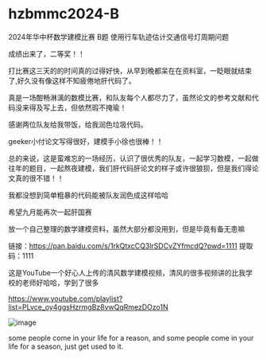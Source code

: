 # hzbmmc2024-B

2024年华中杯数学建模比赛 B题 使用行车轨迹估计交通信号灯周期问题

成绩出来了，二等奖！！

打比赛这三天的的时间真的过得好快，从早到晚都呆在在资料室，一眨眼就结束了,好久没有像这样不知疲倦地肝代码了。

真是一场酣畅淋漓的数模比赛，和队友每个人都尽力了，虽然论文的参考文献和代码没来得及写上去，但依然瑕不掩瑜！

感谢两位队友给我带饭，给我润色垃圾代码。

geeker小付论文写得很好，建模手小徐也很棒！！

总的来说，这是蛮难忘的一场经历，认识了很优秀的队友，一起学习数模，一起做往年的题目，一起熬夜建模，我们肝代码肝论文的样子或许很狼狈，但是我们得论文真的很不错！！

我都没想到简单粗暴的代码能被队友润色成这样哈哈

希望九月能再次一起肝国赛

放一个自己整理的数学建模资料，虽然大部分都没用到，但是毕竟有备无患嘛

链接：https://pan.baidu.com/s/1rkQtxcCQ3lrSDCvZYfmcdQ?pwd=1111 
提取码：1111

这是YouTube一个好心人上传的清风数学建模视频，清风的很多视频讲的比我学校的老师好哈哈，学到了很多

https://www.youtube.com/playlist?list=PLvce_oy4ggsHzrmgBz8vwQqRmezDOzo1N

![image](https://github.com/vectorZeng/hzbmmc2024-B/assets/128686005/9d92294b-4a26-4213-887c-8187b3188b41)

some people come in your life for a reason, and some people come in your life for a season, just get used to it.

